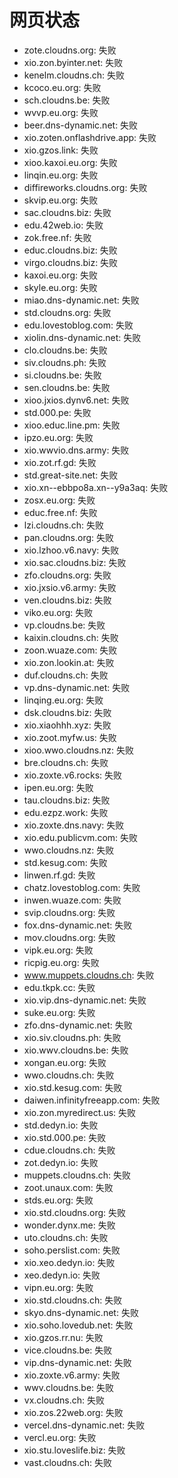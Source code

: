# 网页状态
- zote.cloudns.org: 失败
- xio.zon.byinter.net: 失败
- kenelm.cloudns.ch: 失败
- kcoco.eu.org: 失败
- sch.cloudns.be: 失败
- wvvp.eu.org: 失败
- beer.dns-dynamic.net: 失败
- xio.zoten.onflashdrive.app: 失败
- xio.gzos.link: 失败
- xioo.kaxoi.eu.org: 失败
- linqin.eu.org: 失败
- diffireworks.cloudns.org: 失败
- skvip.eu.org: 失败
- sac.cloudns.biz: 失败
- edu.42web.io: 失败
- zok.free.nf: 失败
- educ.cloudns.biz: 失败
- virgo.cloudns.biz: 失败
- kaxoi.eu.org: 失败
- skyle.eu.org: 失败
- miao.dns-dynamic.net: 失败
- std.cloudns.org: 失败
- edu.lovestoblog.com: 失败
- xiolin.dns-dynamic.net: 失败
- clo.cloudns.be: 失败
- siv.cloudns.ph: 失败
- si.cloudns.be: 失败
- sen.cloudns.be: 失败
- xioo.jxios.dynv6.net: 失败
- std.000.pe: 失败
- xioo.educ.line.pm: 失败
- ipzo.eu.org: 失败
- xio.wwvio.dns.army: 失败
- xio.zot.rf.gd: 失败
- std.great-site.net: 失败
- xio.xn--ebbpo8a.xn--y9a3aq: 失败
- zosx.eu.org: 失败
- educ.free.nf: 失败
- lzi.cloudns.ch: 失败
- pan.cloudns.org: 失败
- xio.lzhoo.v6.navy: 失败
- xio.sac.cloudns.biz: 失败
- zfo.cloudns.org: 失败
- xio.jxsio.v6.army: 失败
- ven.cloudns.biz: 失败
- viko.eu.org: 失败
- vp.cloudns.be: 失败
- kaixin.cloudns.ch: 失败
- zoon.wuaze.com: 失败
- xio.zon.lookin.at: 失败
- duf.cloudns.ch: 失败
- vp.dns-dynamic.net: 失败
- linqing.eu.org: 失败
- dsk.cloudns.biz: 失败
- xio.xiaohhh.xyz: 失败
- xio.zoot.myfw.us: 失败
- xioo.wwo.cloudns.nz: 失败
- bre.cloudns.ch: 失败
- xio.zoxte.v6.rocks: 失败
- ipen.eu.org: 失败
- tau.cloudns.biz: 失败
- edu.ezpz.work: 失败
- xio.zoxte.dns.navy: 失败
- xio.edu.publicvm.com: 失败
- wwo.cloudns.nz: 失败
- std.kesug.com: 失败
- linwen.rf.gd: 失败
- chatz.lovestoblog.com: 失败
- inwen.wuaze.com: 失败
- svip.cloudns.org: 失败
- fox.dns-dynamic.net: 失败
- mov.cloudns.org: 失败
- vipk.eu.org: 失败
- ricpig.eu.org: 失败
- www.muppets.cloudns.ch: 失败
- edu.tkpk.cc: 失败
- xio.vip.dns-dynamic.net: 失败
- suke.eu.org: 失败
- zfo.dns-dynamic.net: 失败
- xio.siv.cloudns.ph: 失败
- xio.wwv.cloudns.be: 失败
- xongan.eu.org: 失败
- wwo.cloudns.ch: 失败
- xio.std.kesug.com: 失败
- daiwen.infinityfreeapp.com: 失败
- xio.zon.myredirect.us: 失败
- std.dedyn.io: 失败
- xio.std.000.pe: 失败
- cdue.cloudns.ch: 失败
- zot.dedyn.io: 失败
- muppets.cloudns.ch: 失败
- zoot.unaux.com: 失败
- stds.eu.org: 失败
- xio.std.cloudns.org: 失败
- wonder.dynx.me: 失败
- uto.cloudns.ch: 失败
- soho.perslist.com: 失败
- xio.xeo.dedyn.io: 失败
- xeo.dedyn.io: 失败
- vipn.eu.org: 失败
- xio.std.cloudns.ch: 失败
- skyo.dns-dynamic.net: 失败
- xio.soho.lovedub.net: 失败
- xio.gzos.rr.nu: 失败
- vice.cloudns.be: 失败
- vip.dns-dynamic.net: 失败
- xio.zoxte.v6.army: 失败
- wwv.cloudns.be: 失败
- vx.cloudns.ch: 失败
- xio.zos.22web.org: 失败
- vercel.dns-dynamic.net: 失败
- vercl.eu.org: 失败
- xio.stu.loveslife.biz: 失败
- vast.cloudns.ch: 失败
